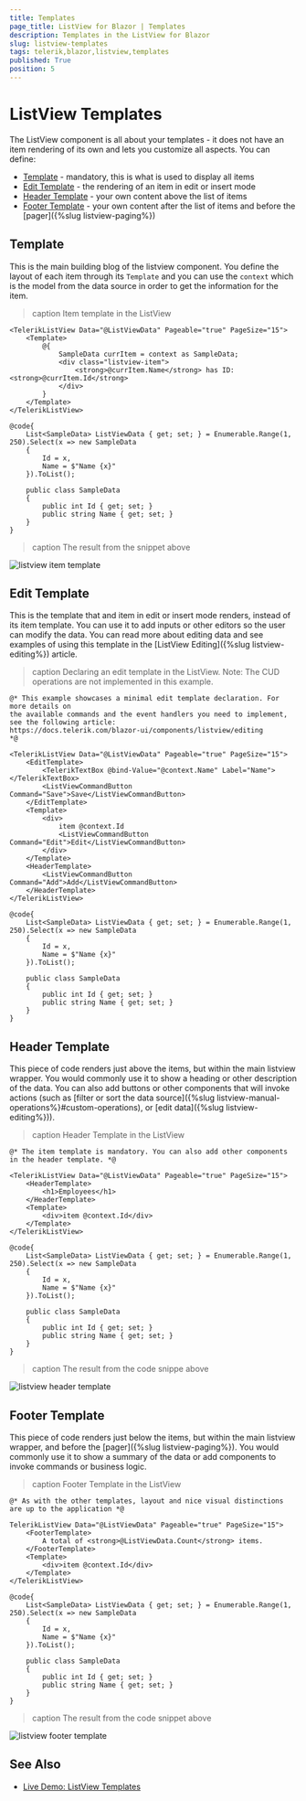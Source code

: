 ```yaml
---
title: Templates
page_title: ListView for Blazor | Templates
description: Templates in the ListView for Blazor
slug: listview-templates
tags: telerik,blazor,listview,templates
published: True
position: 5
---
```


# ListView Templates

The ListView component is all about your templates - it does not have an item rendering of its own and lets you customize all aspects. You can define:

* [Template](#template) - mandatory, this is what is used to display all items
* [Edit Template](#edit-template) - the rendering of an item in edit or insert mode
* [Header Template](#header-template) - your own content above the list of items
* [Footer Template](#footer-template) - your own content after the list of items and before the [pager]({%slug listview-paging%})

## Template

This is the main building blog of the listview component. You define the layout of each item through its `Template` and you can use the `context` which is the model from the data source in order to get the information for the item.

>caption Item template in the ListView

````CSHTML
<TelerikListView Data="@ListViewData" Pageable="true" PageSize="15">
    <Template>
        @{
            SampleData currItem = context as SampleData;
            <div class="listview-item">
                <strong>@currItem.Name</strong> has ID: <strong>@currItem.Id</strong>
            </div>
        }
    </Template>
</TelerikListView>

@code{
    List<SampleData> ListViewData { get; set; } = Enumerable.Range(1, 250).Select(x => new SampleData
    {
        Id = x,
        Name = $"Name {x}"
    }).ToList();

    public class SampleData
    {
        public int Id { get; set; }
        public string Name { get; set; }
    }
}
````

>caption The result from the snippet above

![listview item template](images/listview-item-template.png)


## Edit Template

This is the template that and item in edit or insert mode renders, instead of its item template. You can use it to add inputs or other editors so the user can modify the data. You can read more about editing data and see examples of using this template in the [ListView Editing]({%slug listview-editing%}) article.


>caption Declaring an edit template in the ListView. Note: The CUD operations are not implemented in this example.

````CSHTML
@* This example showcases a minimal edit template declaration. For more details on
the available commands and the event handlers you need to implement, see the following article:
https://docs.telerik.com/blazor-ui/components/listview/editing
*@

<TelerikListView Data="@ListViewData" Pageable="true" PageSize="15">
    <EditTemplate>
        <TelerikTextBox @bind-Value="@context.Name" Label="Name"></TelerikTextBox>
        <ListViewCommandButton Command="Save">Save</ListViewCommandButton>
    </EditTemplate>
    <Template>
        <div>
            item @context.Id
            <ListViewCommandButton Command="Edit">Edit</ListViewCommandButton>
        </div>
    </Template>
    <HeaderTemplate>
        <ListViewCommandButton Command="Add">Add</ListViewCommandButton>
    </HeaderTemplate>
</TelerikListView>

@code{
    List<SampleData> ListViewData { get; set; } = Enumerable.Range(1, 250).Select(x => new SampleData
    {
        Id = x,
        Name = $"Name {x}"
    }).ToList();

    public class SampleData
    {
        public int Id { get; set; }
        public string Name { get; set; }
    }
}
````

## Header Template

This piece of code renders just above the items, but within the main listview wrapper. You would commonly use it to show a heading or other description of the data. You can also add buttons or other components that will invoke actions (such as [filter or sort the data source]({%slug listview-manual-operations%}#custom-operations), or [edit data]({%slug listview-editing%})).

>caption Header Template in the ListView

````CSHTML
@* The item template is mandatory. You can also add other components in the header template. *@

<TelerikListView Data="@ListViewData" Pageable="true" PageSize="15">
    <HeaderTemplate>
        <h1>Employees</h1>
    </HeaderTemplate>
    <Template>
        <div>item @context.Id</div>
    </Template>
</TelerikListView>

@code{
    List<SampleData> ListViewData { get; set; } = Enumerable.Range(1, 250).Select(x => new SampleData
    {
        Id = x,
        Name = $"Name {x}"
    }).ToList();

    public class SampleData
    {
        public int Id { get; set; }
        public string Name { get; set; }
    }
}
````

>caption The result from the code snippe above

![listview header template](images/listview-header-template.png)


## Footer Template

This piece of code renders just below the items, but within the main listview wrapper, and before the [pager]({%slug listview-paging%}). You would commonly use it to show a summary of the data or add components to invoke commands or business logic.

>caption Footer Template in the ListView

````CSHTML
@* As with the other templates, layout and nice visual distinctions are up to the application *@

TelerikListView Data="@ListViewData" Pageable="true" PageSize="15">
    <FooterTemplate>
        A total of <strong>@ListViewData.Count</strong> items.
    </FooterTemplate>
    <Template>
        <div>item @context.Id</div>
    </Template>
</TelerikListView>

@code{
    List<SampleData> ListViewData { get; set; } = Enumerable.Range(1, 250).Select(x => new SampleData
    {
        Id = x,
        Name = $"Name {x}"
    }).ToList();

    public class SampleData
    {
        public int Id { get; set; }
        public string Name { get; set; }
    }
}
````

>caption The result from the code snippet above

![listview footer template](images/listview-footer-template.png)




## See Also

  * [Live Demo: ListView Templates](https://demos.telerik.com/blazor-ui/listview/templates)
   
  